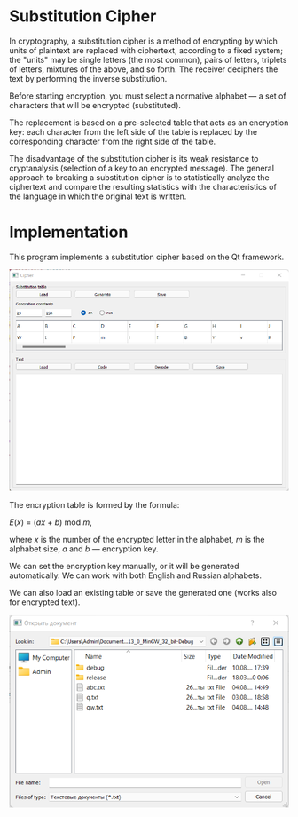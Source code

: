 # Substitution Cipher

In cryptography, a substitution cipher is a method of encrypting by which units of plaintext are replaced with ciphertext, according to a fixed system; the "units" may be single letters (the most common), pairs of letters, triplets of letters, mixtures of the above, and so forth. The receiver deciphers the text by performing the inverse substitution.

Before starting encryption, you must select a normative alphabet — a set of characters that will be encrypted (substituted).

The replacement is based on a pre-selected table that acts as an encryption key: each character from the left side of the table is replaced by the corresponding character from the right side of the table.

The disadvantage of the substitution cipher is its weak resistance to cryptanalysis (selection of a key to an encrypted message). The general approach to breaking a substitution cipher is to statistically analyze the ciphertext and compare the resulting statistics with the characteristics of the language in which the original text is written.

# Implementation

This program implements a substitution cipher based on the Qt framework.

![alt text](example1.png)


The encryption table is formed by the formula:

*E*(*x*) = (*ax* + *b*) mod *m*,

where *x* is the number of the encrypted letter in the alphabet, *m* is the alphabet size, *a* and *b* — encryption key.

We can set the encryption key manually, or it will be generated automatically. We can work with both English and Russian alphabets.

We can also load an existing table or save the generated one (works also for encrypted text).

![alt text](example2.png)
